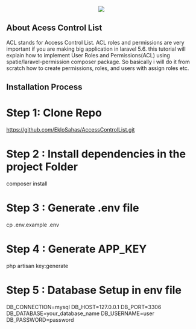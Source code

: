 <p align="center"><img src="https://laravel.com/assets/img/components/logo-laravel.svg"></p>

## About Acess Control List

ACL stands for Access Control List. ACL roles and permissions are very important if you are making big application in laravel 5.6. this tutorial will explain how to implement User Roles and Permissions(ACL) using spatie/laravel-permission composer package. So basically i will do it from scratch how to create permissions, roles, and users with assign roles etc.

## Installation Process

# Step 1: Clone Repo
   
https://github.com/EkloSahas/AccessControlList.git

# Step 2 : Install dependencies in the project Folder
 composer install

# Step 3 : Generate .env file
cp .env.example .env

# Step 4 : Generate APP_KEY
php artisan key:generate

# Step 5 : Database Setup in env file

DB_CONNECTION=mysql
DB_HOST=127.0.0.1
DB_PORT=3306
DB_DATABASE=your_database_name
DB_USERNAME=user
DB_PASSWORD=password
